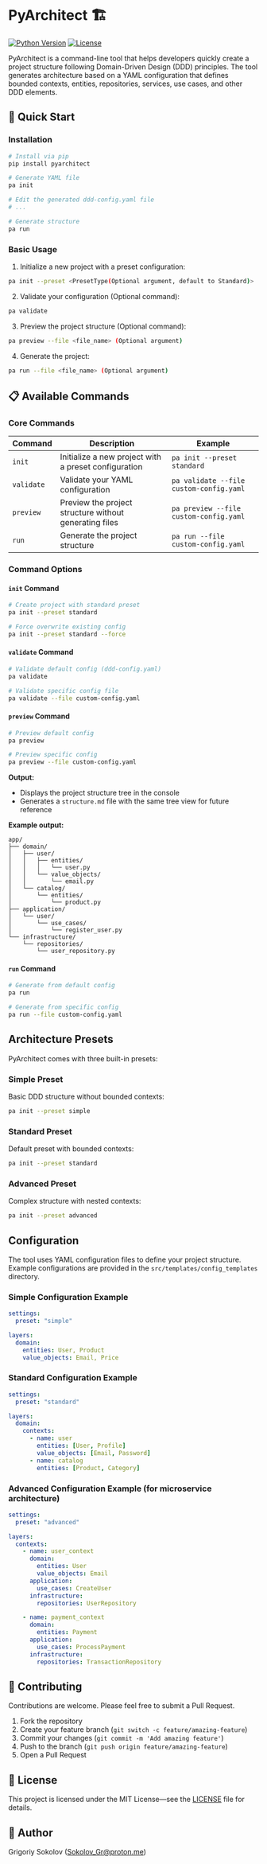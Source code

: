 # PyArchitect 🏗️

[![Python Version](https://img.shields.io/badge/python-3.12%2B-blue)](https://www.python.org/downloads/)
[![License](https://img.shields.io/badge/license-MIT-green)](LICENSE)

PyArchitect is a command-line tool
that helps developers quickly create a project structure following Domain-Driven Design
(DDD) principles.
The tool generates architecture based on a YAML configuration that defines bounded contexts,
entities, repositories, services, use cases, and other DDD elements.

## 🚀 Quick Start

### Installation

```bash
# Install via pip
pip install pyarchitect

# Generate YAML file
pa init

# Edit the generated ddd-config.yaml file
# ...

# Generate structure
pa run
```

### Basic Usage

1. Initialize a new project with a preset configuration:
```bash
pa init --preset <PresetType(Optional argument, default to Standard)>
```

2. Validate your configuration  (Optional command):
```bash
pa validate
```

3. Preview the project structure (Optional command):
```bash
pa preview --file <file_name> (Optional argument)
```

4. Generate the project:
```bash
pa run --file <file_name> (Optional argument)
```

## 📋 Available Commands

### Core Commands

| Command    | Description                                            | Example                                 |
|------------|--------------------------------------------------------|-----------------------------------------|
| `init`     | Initialize a new project with a preset configuration   | `pa init --preset standard`             |
| `validate` | Validate your YAML configuration                       | `pa validate --file custom-config.yaml` |
| `preview`  | Preview the project structure without generating files | `pa preview --file custom-config.yaml`  |
| `run`      | Generate the project structure                         | `pa run --file custom-config.yaml`      |

### Command Options

#### `init` Command
```bash
# Create project with standard preset
pa init --preset standard

# Force overwrite existing config
pa init --preset standard --force
```

#### `validate` Command
```bash
# Validate default config (ddd-config.yaml)
pa validate

# Validate specific config file
pa validate --file custom-config.yaml
```

#### `preview` Command
```bash
# Preview default config
pa preview

# Preview specific config
pa preview --file custom-config.yaml
```
**Output:**
- Displays the project structure tree in the console
- Generates a `structure.md` file with the same tree view for future reference

**Example output:**

```aiignore
app/
├── domain/
│   ├── user/
│   │   ├── entities/
│   │   │   └── user.py
│   │   └── value_objects/
│   │       └── email.py
│   └── catalog/
│       └── entities/
│           └── product.py
├── application/
│   └── user/
│       └── use_cases/
│           └── register_user.py
└── infrastructure/
    └── repositories/
        └── user_repository.py
```

#### `run` Command
```bash
# Generate from default config
pa run

# Generate from specific config
pa run --file custom-config.yaml
```

## Architecture Presets

PyArchitect comes with three built-in presets:

### Simple Preset
Basic DDD structure without bounded contexts:
```bash
pa init --preset simple
```

### Standard Preset
Default preset with bounded contexts:
```bash
pa init --preset standard
```

### Advanced Preset
Complex structure with nested contexts:
```bash
pa init --preset advanced
```

## Configuration

The tool uses YAML configuration files to define your project structure.
Example configurations are provided in the `src/templates/config_templates` directory.

### Simple Configuration Example
```yaml
settings:
  preset: "simple"

layers:
  domain:
    entities: User, Product
    value_objects: Email, Price
```

### Standard Configuration Example
```yaml
settings:
  preset: "standard"

layers:
  domain:
    contexts:
      - name: user
        entities: [User, Profile]
        value_objects: [Email, Password]
      - name: catalog
        entities: [Product, Category]
```

### Advanced Configuration Example (for microservice architecture)

```yaml
settings:
  preset: "advanced"

layers:
  contexts:
    - name: user_context
      domain:
        entities: User
        value_objects: Email
      application:
        use_cases: CreateUser
      infrastructure:
        repositories: UserRepository

    - name: payment_context
      domain:
        entities: Payment
      application:
        use_cases: ProcessPayment
      infrastructure:
        repositories: TransactionRepository

```


## 🤝 Contributing

Contributions are welcome. Please feel free to submit a Pull Request.

1. Fork the repository
2. Create your feature branch (`git switch -c feature/amazing-feature`)
3. Commit your changes (`git commit -m 'Add amazing feature'`)
4. Push to the branch (`git push origin feature/amazing-feature`)
5. Open a Pull Request

## 📄 License

This project is licensed under the MIT License—see the [LICENSE](LICENSE) file for details.

## 👤 Author

Grigoriy Sokolov (Sokolov_Gr@proton.me)
